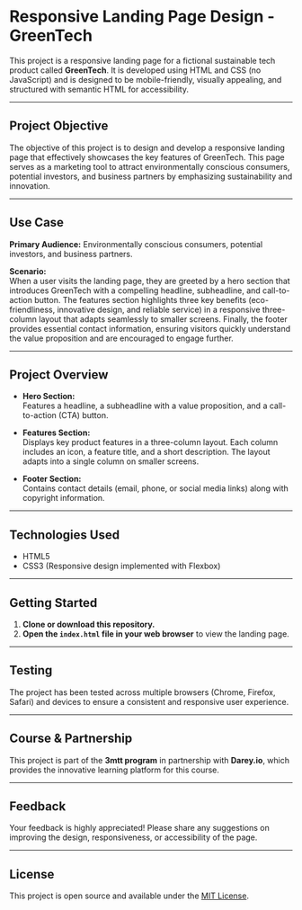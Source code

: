 # Responsive Landing Page Design - GreenTech

This project is a responsive landing page for a fictional sustainable tech product called **GreenTech**. It is developed using HTML and CSS (no JavaScript) and is designed to be mobile-friendly, visually appealing, and structured with semantic HTML for accessibility.

---

## Project Objective

The objective of this project is to design and develop a responsive landing page that effectively showcases the key features of GreenTech. This page serves as a marketing tool to attract environmentally conscious consumers, potential investors, and business partners by emphasizing sustainability and innovation.

---

## Use Case

**Primary Audience:** Environmentally conscious consumers, potential investors, and business partners.

**Scenario:**  
When a user visits the landing page, they are greeted by a hero section that introduces GreenTech with a compelling headline, subheadline, and call-to-action button. The features section highlights three key benefits (eco-friendliness, innovative design, and reliable service) in a responsive three-column layout that adapts seamlessly to smaller screens. Finally, the footer provides essential contact information, ensuring visitors quickly understand the value proposition and are encouraged to engage further.

---

## Project Overview

- **Hero Section:**  
  Features a headline, a subheadline with a value proposition, and a call-to-action (CTA) button.
  
- **Features Section:**  
  Displays key product features in a three-column layout. Each column includes an icon, a feature title, and a short description. The layout adapts into a single column on smaller screens.
  
- **Footer Section:**  
  Contains contact details (email, phone, or social media links) along with copyright information.

---

## Technologies Used

- HTML5
- CSS3 (Responsive design implemented with Flexbox)

---

## Getting Started

1. **Clone or download this repository.**
2. **Open the `index.html` file in your web browser** to view the landing page.

---

## Testing

The project has been tested across multiple browsers (Chrome, Firefox, Safari) and devices to ensure a consistent and responsive user experience.

---

## Course & Partnership

This project is part of the **3mtt program** in partnership with **Darey.io**, which provides the innovative learning platform for this course.

---

## Feedback

Your feedback is highly appreciated! Please share any suggestions on improving the design, responsiveness, or accessibility of the page.

---

## License

This project is open source and available under the [MIT License](LICENSE).
